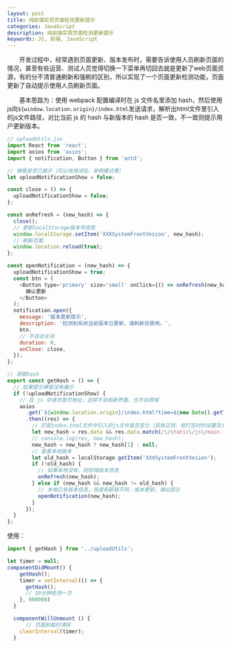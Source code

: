 ```yaml
---
layout: post
title: 纯前端实现页面检测更新提示
categories: JavaScript
description: 纯前端实现页面检测更新提示
keywords: JS, 前端, JavaScript
---
```


&emsp;&emsp;开发过程中，经常遇到页面更新、版本发布时，需要告诉使用人员刷新页面的情况，甚至有些运营、测试人员觉得切换一下菜单再切回去就是更新了web页面资源，有的分不清普通刷新和强刷的区别，所以实现了一个页面更新检测功能，页面更新了自动提示使用人员刷新页面。

&emsp;&emsp;基本思路为：使用 webpack 配置编译时在 js 文件名里添加 hash，然后使用js向`${window.location.origin}/index.html`发送请求，解析出html文件里引入的js文件路径，对比当前 js 的 hash 与新版本的 hash 是否一致，不一致则提示用户更新版本。

```js
// uploadUtils.jsx
import React from 'react';
import axios from 'axios';
import { notification, Button } from 'antd';

// 弹窗是否已展示（可以改用闭包、单例模式等）
let uploadNotificationShow = false;

const close = () => {
  uploadNotificationShow = false;
};

const onRefresh = (new_hash) => {
  close();
  // 更新localStorage版本号信息
  window.localStorage.setItem('XXXSystemFrontVesion', new_hash);
  // 刷新页面
  window.location.reload(true);
};

const openNotification = (new_hash) => {
  uploadNotificationShow = true;
  const btn = (
    <Button type='primary' size='small' onClick={() => onRefresh(new_hash)}>
      确认更新
    </Button>
  );
  notification.open({
    message: '版本更新提示',
    description: '检测到系统当前版本已更新，请刷新后使用。',
    btn,
    // 不自动关闭
    duration: 0,
    onClose: close,
  });
};

// 获取hash
export const getHash = () => {
  // 如果提示弹窗没有展示
  if (!uploadNotificationShow) {
    // 在 js 中请求首页地址，这样不会刷新界面，也不会跨域
    axios
      .get(`${window.location.origin}/index.html?time=${new Date().getTime()}`)
      .then((res) => {
        // 匹配index.html文件中引入的js文件是否变化（具体正则，视打包时的设置及文件路径而定）
        let new_hash = res.data && res.data.match(/\/static\/js\/main.(.*).js/);
        // console.log(res, new_hash);
        new_hash = new_hash ? new_hash[1] : null;
        // 查看本地版本
        let old_hash = localStorage.getItem('XXXSystemFrontVesion');
        if (!old_hash) {
          // 如果本地没有，则存储版本信息
          onRefresh(new_hash);
        } else if (new_hash && new_hash != old_hash) {
          // 本地已有版本信息，但是和新版不同：版本更新，弹出提示
          openNotification(new_hash);
        }
      });
  }
};
```

使用：

```js
import { getHash } from '../uploadUtils';

let timer = null;
componentDidMount() {
    getHash();
    timer = setInterval(() => {
      getHash();
      // 10分钟检测一次
    }, 600000)
  }

  componentWillUnmount () {
      // 页面卸载时清除
    clearInterval(timer);
  }
```
